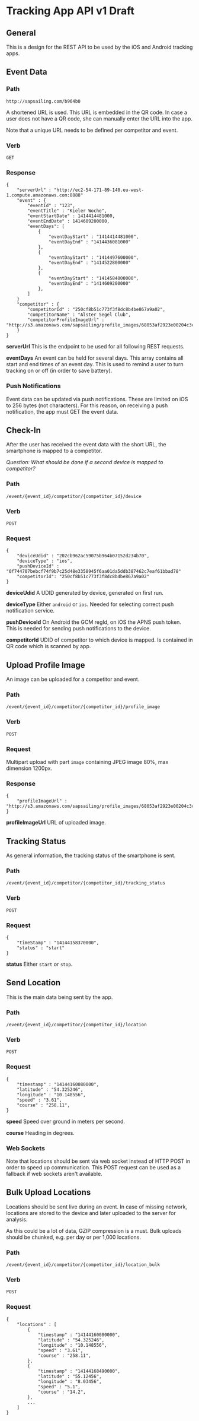 # Tracking App API v1 Draft

## General

This is a design for the REST API to be used by the iOS and Android tracking apps.

## Event Data

### Path

    http://sapsailing.com/b964b0

A shortened URL is used. This URL is embedded in the QR code. In case a user does not have a QR code, she can manually enter the URL into the app.

Note that a unique URL needs to be defined per competitor and event.

### Verb

    GET

### Response

    {
        "serverUrl" : "http://ec2-54-171-89-140.eu-west-1.compute.amazonaws.com:8888"
        "event" : {
            "eventId" : "123",
            "eventTitle" : "Kieler Woche",
            "eventStartDate" : 1414414481000,
            "eventEndDate" : 1414609200000,
            "eventDays": [
                {
                    "eventDayStart" : "1414414481000",
                    "eventDayEnd" : "1414436081000"
                },
                {
                    "eventDayStart" : "1414497600000",
                    "eventDayEnd" : "1414522800000"
                },
                {
                    "eventDayStart" : "1414584000000",
                    "eventDayEnd" : "1414609200000"
                },
            ]
        }
        "competitor" : {
            "competitorId" : "250cf8b51c773f3f8dc8b4be867a9a02",
            "competitorName" : "Alster Segel Club",
            "competitorProfileImageUrl" : "http://s3.amazonaws.com/sapsailing/profile_images/68053af2923e00204c3ca7c6a3150cf7.jpeg"
        }
    }

**serverUrl** This is the endpoint to be used for all following REST requests.

**eventDays** An event can be held for several days. This array contains all start and end times of an event day. This is used to remind a user to turn tracking on or off (in order to save battery).

### Push Notifications

Event data can be updated via push notifications. These are limited on iOS to 256 bytes (not characters). For this reason, on receiving a push notification, the app must GET the event data.

## Check-In

After the user has received the event data with the short URL, the smartphone is mapped to a competitor.

_Question: What should be done if a second device is mapped to competitor?_

### Path

    /event/{event_id}/competitor/{competitor_id}/device

### Verb

    POST

### Request

    {
        "deviceUdid" : "202cb962ac59075b964b07152d234b70",
        "deviceType" : "ios",
        "pushDeviceId" : "0f744707bebcf74f9b7c25d48e3358945f6aa01da5ddb387462c7eaf61bbad78"
        "competitorId": "250cf8b51c773f3f8dc8b4be867a9a02"
    }

**deviceUdid** A UDID generated by device, generated on first run.

**deviceType** Either `android` or `ios`. Needed for selecting correct push notification service.

**pushDeviceId** On Android the GCM regId, on iOS the APNS push token. This is needed for sending push notifications to the device.

**competitorId** UDID of competitor to which device is mapped. Is contained in QR code which is scanned by app.

## Upload Profile Image

An image can be uploaded for a competitor and event.

### Path

    /event/{event_id}/competitor/{competitor_id}/profile_image

### Verb

    POST

### Request

Multipart upload with part `image` containing JPEG image 80%, max dimension 1200px.

### Response

    {
        "profileImageUrl" : "http://s3.amazonaws.com/sapsailing/profile_images/68053af2923e00204c3ca7c6a3150cf7.jpeg"
    }

**profileImageUrl** URL of uploaded image.

## Tracking Status

As general information, the tracking status of the smartphone is sent.

### Path

    /event/{event_id}/competitor/{competitor_id}/tracking_status

### Verb

    POST

### Request

    {
        "timeStamp" : "14144158370000",
        "status" : "start"
    }

**status** Either `start` or `stop`.

## Send Location

This is the main data being sent by the app.

### Path

    /event/{event_id}/competitor/{competitor_id}/location

### Verb

    POST

### Request

    {
        "timestamp" : "14144160080000",
        "latitude" : "54.325246",
        "longitude" : "10.148556",
        "speed" : "3.61",
        "course" : "258.11",
    }

**speed** Speed over ground in meters per second.

**course** Heading in degrees.

### Web Sockets

Note that locations should be sent via web socket instead of HTTP POST in order to speed up communication. This POST request can be used as a fallback if web sockets aren't available.

## Bulk Upload Locations

Locations should be sent live during an event. In case of missing network, locations are stored to the device and later uploaded to the server for analysis.

As this could be a lot of data, GZIP compression is a must. Bulk uploads should be chunked, e.g. per day or per 1,000 locations.

### Path

    /event/{event_id}/competitor/{competitor_id}/location_bulk

### Verb

    POST

### Request

    {
        "locations" : [
            {
                "timestamp" : "14144160080000",
                "latitude" : "54.325246",
                "longitude" : "10.148556",
                "speed" : "3.61",
                "course" : "258.11",
            },
            {
                "timestamp" : "14144168490000",
                "latitude" : "55.12456",
                "longitude" : "8.03456",
                "speed" : "5.1",
                "course" : "14.2",
            },
            ...
        ]
    }